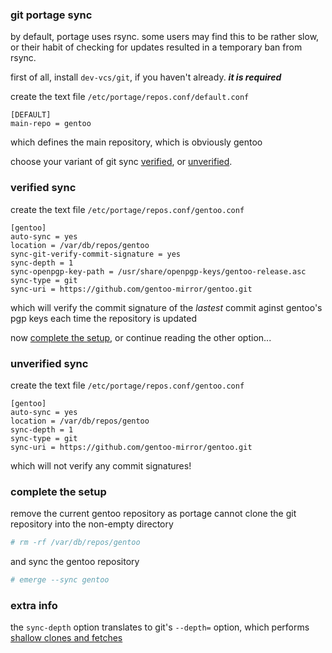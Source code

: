 ### git portage sync

by default, portage uses rsync. some users may find this to be rather slow, or their habit of checking for updates resulted in a temporary ban from rsync.

first of all, install `dev-vcs/git`, if you haven't already. ***it is required***

create the text file `/etc/portage/repos.conf/default.conf`

```
[DEFAULT]
main-repo = gentoo
```

which defines the main repository, which is obviously gentoo

choose your variant of git sync [verified](#verified-sync), or [unverified](#unverified-sync).

### verified sync

create the text file `/etc/portage/repos.conf/gentoo.conf`

```
[gentoo]
auto-sync = yes
location = /var/db/repos/gentoo
sync-git-verify-commit-signature = yes
sync-depth = 1
sync-openpgp-key-path = /usr/share/openpgp-keys/gentoo-release.asc
sync-type = git
sync-uri = https://github.com/gentoo-mirror/gentoo.git
```

which will verify the commit signature of the *lastest* commit aginst gentoo's pgp keys each time the repository is updated

now [complete the setup](#complete-the-setup), or continue reading the other option...

### unverified sync

create the text file `/etc/portage/repos.conf/gentoo.conf`

```
[gentoo]
auto-sync = yes
location = /var/db/repos/gentoo
sync-depth = 1
sync-type = git
sync-uri = https://github.com/gentoo-mirror/gentoo.git
```

which will not verify any commit signatures!

### complete the setup

remove the current gentoo repository as portage cannot clone the git repository into the non-empty directory

```bash
# rm -rf /var/db/repos/gentoo
```

and sync the gentoo repository

```bash
# emerge --sync gentoo
```

### extra info

the `sync-depth` option translates to git's `--depth=` option, which performs [shallow clones and fetches](https://www.git-scm.com/docs/shallow)
